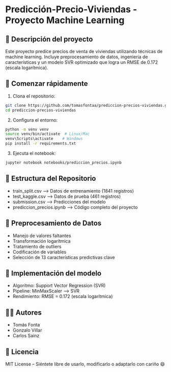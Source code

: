 # Predicción-Precio-Viviendas - Proyecto Machine Learning

## 📌 Descripción del proyecto
Este proyecto predice precios de venta de viviendas utilizando técnicas de machine learning. Incluye preprocesamiento de datos, ingeniería de características y un modelo SVR optimizado que logra un RMSE de 0.172 (escala logarítmica).

## 🚀 Comenzar rápidamente

1. Clona el repositorio:
```bash
git clone https://github.com/tomasfontaa/prediccion-precios-viviendas.git
cd prediccion-precios-viviendas
```

2. Configura el entorno:

```bash
python -m venv venv
source venv/bin/activate  # Linux/Mac
venv\Scripts\activate    # Windows
pip install -r requirements.txt
```

3. Ejecuta el notebook:

```bash
jupyter notebook notebooks/prediccion_precios.ipynb
```

## 📂 Estructura del Repositorio

- train_split.csv --> Datos de entrenamiento (1841 registros)
- test_kaggle.csv --> Datos de prueba (461 registros)
- submission.csv --> Predicciones del modelo
- prediccion_precios.ipynb --> Código completo del proyecto


## 🔧 Preprocesamiento de Datos

- Manejo de valores faltantes
- Transformación logarítmica
- Tratamiento de outliers
- Codificación de variables
- Selección de 13 características predictivas clave


## 🤖 Implementación del modelo

- Algoritmo: Support Vector Regression (SVR)
- Pipeline: MinMaxScaler --> SVR
- Rendimiento: RMSE = 0.172 (escala logarítmica)


## 🙌🏻 Autores

- Tomás Fonta
- Gonzalo Villar
- Carlos Sainz

## 📄 Licencia

MIT License – Siéntete libre de usarlo, modificarlo o adaptarlo con cariño 😄

